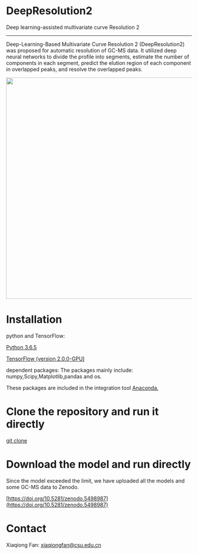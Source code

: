 # DeepResolution2
Deep learning-assisted multivariate curve Resolution 2

----------
Deep-Learning-Based Multivariate Curve Resolution 2 (DeepResolution2) was proposed for automatic resolution of GC-MS data. It utilized deep neural networks to divide the profile into segments, estimate the number of components in each segment, predict the elution region of each component in overlapped peaks, and resolve the overlapped peaks.  

<div align="center">
<img src="https://raw.githubusercontent.com/XiaqiongFan/DeepResolution2/main/workflow.jpg" width=809 height=600 />
</div>


# Installation

python and TensorFlow:

[Python 3.6.5](https://www.python.org/) 

[TensorFlow (version 2.0.0-GPU)](https://github.com/tensorflow) 

dependent packages:
The packages mainly include: numpy,Scipy,Matplotlib,pandas and os.

These packages are included in the integration tool [Anaconda.](https://www.anaconda.com/) 

# Clone the repository and run it directly
[git clone](https://github.com/xiaqiong/DeepResolution) 

# Download the model and run directly

Since the model exceeded the limit, we have uploaded all the models and some GC-MS data to Zenodo.

[https://doi.org/10.5281/zenodo.5498987](https://doi.org/10.5281/zenodo.5498987) 

# Contact

Xiaqiong Fan: xiaqiongfan@csu.edu.cn
